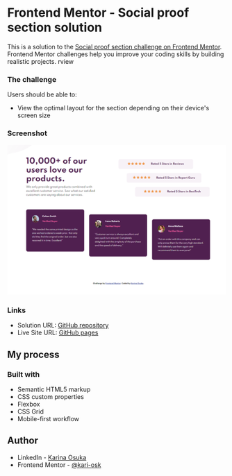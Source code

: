 # Frontend Mentor - Social proof section solution

This is a solution to the [Social proof section challenge on Frontend Mentor](https://www.frontendmentor.io/challenges/social-proof-section-6e0qTv_bA). Frontend Mentor challenges help you improve your coding skills by building realistic projects.
rview

### The challenge

Users should be able to:

- View the optimal layout for the section depending on their device's screen size

### Screenshot

![](screenshot.png)

### Links

- Solution URL: [GitHub repository](https://github.com/kari-osk/social-proof-section)
- Live Site URL: [GitHub pages](https://kari-osk.github.io/social-proof-section/)

## My process

### Built with

- Semantic HTML5 markup
- CSS custom properties
- Flexbox
- CSS Grid
- Mobile-first workflow

## Author

- LinkedIn - [Karina Osuka](www.linkedin.com/in/karinaosuka)
- Frontend Mentor - [@kari-osk](https://www.frontendmentor.io/profile/kari-osk)
